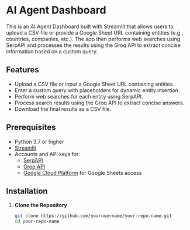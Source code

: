 # AI Agent Dashboard

This is an AI Agent Dashboard built with Streamlit that allows users to upload a CSV file or provide a Google Sheet URL containing entities (e.g., countries, companies, etc.). The app then performs web searches using SerpAPI and processes the results using the Groq API to extract concise information based on a custom query.

## Features

- Upload a CSV file or input a Google Sheet URL containing entities.
- Enter a custom query with placeholders for dynamic entity insertion.
- Perform web searches for each entity using SerpAPI.
- Process search results using the Groq API to extract concise answers.
- Download the final results as a CSV file.

## Prerequisites

- Python 3.7 or higher
- [Streamlit](https://streamlit.io/)
- Accounts and API keys for:
  - [SerpAPI](https://serpapi.com/)
  - [Groq API](https://groq.com/)
  - [Google Cloud Platform](https://cloud.google.com/) for Google Sheets access

## Installation

1. **Clone the Repository**

   ```bash
   git clone https://github.com/yourusername/your-repo-name.git
   cd your-repo-name

